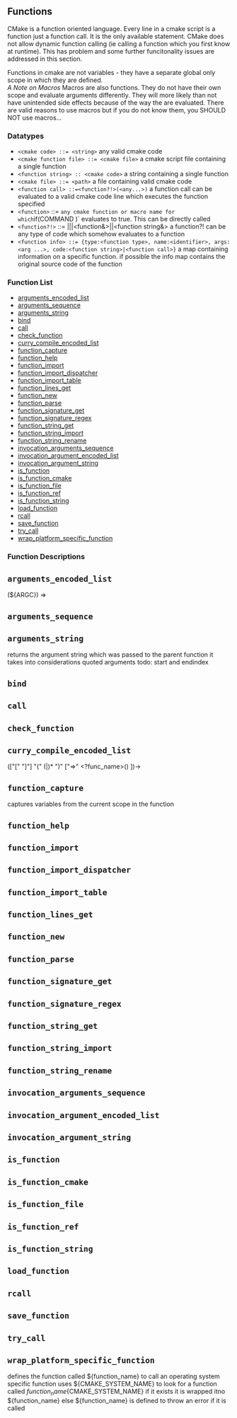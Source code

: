 ## Functions



CMake is a function oriented language. Every line in a cmake script is a function just a function call. It is the only available statement.  CMake does not allow dynamic function calling (ie calling a function which you first know at runtime). This has problem and some further funcitonality issues are addressed in this section.

Functions in cmake are not variables - they have a separate global only scope in which they are defined.  
*A Note on Macros* Macros are also functions.  They do not have their own scope and evaluate arguments differently. They will more likely than not have unintended side effects because of the way the are evaluated. There are valid reasons to use macros but if you do not know them, you SHOULD NOT use macros...




### Datatypes

  * `<cmake code> ::= <string>` any valid cmake code
  * `<cmake function file> ::= <cmake file>` a cmake script file containing a single function 
  * `<function string> :: <cmake code>` a string containing a single function
  * `<cmake file> ::= <path>` a file containing valid cmake code
  * `<function call> ::=<function?!>(<any...>)` a function call can be evaluated to a valid cmake code line which executes the function specified
  * `<function>` ::= <identifier>` any cmake function or macro name for which `if(COMMAND <function>)` evaluates to true.  This can be directly called
  * `<function?!>` ::= <function>|<cmake function file>|<lambda>|<function&>|<function string>|<function string&>  a function?! can be any type of code which somehow evaluates to a function
  * `<function info> ::= {type:<function type>, name:<identifier>, args:<arg ...>, code:<function string>|<function call>}` a map containing information on a specific function. if possible the info map contains the original source code of the function

### Function List


* [arguments_encoded_list](#arguments_encoded_list)
* [arguments_sequence](#arguments_sequence)
* [arguments_string](#arguments_string)
* [bind](#bind)
* [call](#call)
* [check_function](#check_function)
* [curry_compile_encoded_list](#curry_compile_encoded_list)
* [function_capture](#function_capture)
* [function_help](#function_help)
* [function_import](#function_import)
* [function_import_dispatcher](#function_import_dispatcher)
* [function_import_table](#function_import_table)
* [function_lines_get](#function_lines_get)
* [function_new](#function_new)
* [function_parse](#function_parse)
* [function_signature_get](#function_signature_get)
* [function_signature_regex](#function_signature_regex)
* [function_string_get](#function_string_get)
* [function_string_import](#function_string_import)
* [function_string_rename](#function_string_rename)
* [invocation_arguments_sequence](#invocation_arguments_sequence)
* [invocation_argument_encoded_list](#invocation_argument_encoded_list)
* [invocation_argument_string](#invocation_argument_string)
* [is_function](#is_function)
* [is_function_cmake](#is_function_cmake)
* [is_function_file](#is_function_file)
* [is_function_ref](#is_function_ref)
* [is_function_string](#is_function_string)
* [load_function](#load_function)
* [rcall](#rcall)
* [save_function](#save_function)
* [try_call](#try_call)
* [wrap_platform_specific_function](#wrap_platform_specific_function)


### Function Descriptions

## <a name="arguments_encoded_list"></a> `arguments_encoded_list`

 (${ARGC}) => 
 




## <a name="arguments_sequence"></a> `arguments_sequence`





## <a name="arguments_string"></a> `arguments_string`

 returns the argument string which was passed to the parent function
 it takes into considerations quoted arguments
 todo: start and endindex




## <a name="bind"></a> `bind`





## <a name="call"></a> `call`





## <a name="check_function"></a> `check_function`





## <a name="curry_compile_encoded_list"></a> `curry_compile_encoded_list`

 (["[" <capture vars> "]"] <callable> "(" (<argument>|<assignment>)* ")" ["=>" <?func_name>(<arg names>)  ])->






## <a name="function_capture"></a> `function_capture`

 captures variables from the current scope in the function




## <a name="function_help"></a> `function_help`





## <a name="function_import"></a> `function_import`





## <a name="function_import_dispatcher"></a> `function_import_dispatcher`





## <a name="function_import_table"></a> `function_import_table`





## <a name="function_lines_get"></a> `function_lines_get`





## <a name="function_new"></a> `function_new`





## <a name="function_parse"></a> `function_parse`





## <a name="function_signature_get"></a> `function_signature_get`





## <a name="function_signature_regex"></a> `function_signature_regex`





## <a name="function_string_get"></a> `function_string_get`





## <a name="function_string_import"></a> `function_string_import`





## <a name="function_string_rename"></a> `function_string_rename`





## <a name="invocation_arguments_sequence"></a> `invocation_arguments_sequence`





## <a name="invocation_argument_encoded_list"></a> `invocation_argument_encoded_list`





## <a name="invocation_argument_string"></a> `invocation_argument_string`





## <a name="is_function"></a> `is_function`





## <a name="is_function_cmake"></a> `is_function_cmake`





## <a name="is_function_file"></a> `is_function_file`





## <a name="is_function_ref"></a> `is_function_ref`





## <a name="is_function_string"></a> `is_function_string`





## <a name="load_function"></a> `load_function`





## <a name="rcall"></a> `rcall`





## <a name="save_function"></a> `save_function`





## <a name="try_call"></a> `try_call`





## <a name="wrap_platform_specific_function"></a> `wrap_platform_specific_function`

 defines the function called ${function_name} to call an operating system specific function
 uses ${CMAKE_SYSTEM_NAME} to look for a function called ${function_name}${CMAKE_SYSTEM_NAME}
 if it exists it is wrapped itno ${function_name}
 else ${function_name} is defined to throw an error if it is called





